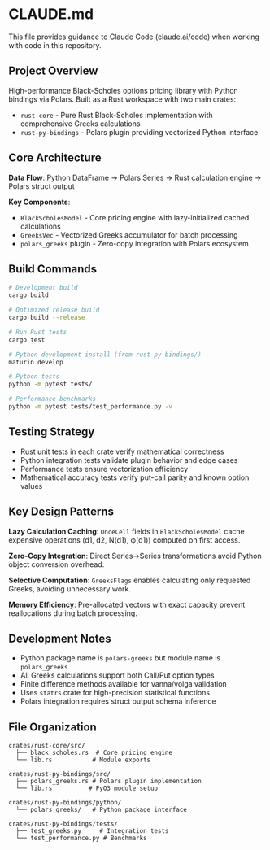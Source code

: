 # CLAUDE.md

This file provides guidance to Claude Code (claude.ai/code) when working with code in this repository.

## Project Overview

High-performance Black-Scholes options pricing library with Python bindings via Polars. Built as a Rust workspace with two main crates:

- `rust-core` - Pure Rust Black-Scholes implementation with comprehensive Greeks calculations
- `rust-py-bindings` - Polars plugin providing vectorized Python interface

## Core Architecture

**Data Flow**: Python DataFrame → Polars Series → Rust calculation engine → Polars struct output

**Key Components**:
- `BlackScholesModel` - Core pricing engine with lazy-initialized cached calculations
- `GreeksVec` - Vectorized Greeks accumulator for batch processing  
- `polars_greeks` plugin - Zero-copy integration with Polars ecosystem

## Build Commands

```bash
# Development build
cargo build

# Optimized release build  
cargo build --release

# Run Rust tests
cargo test

# Python development install (from rust-py-bindings/)
maturin develop

# Python tests
python -m pytest tests/

# Performance benchmarks
python -m pytest tests/test_performance.py -v
```

## Testing Strategy

- Rust unit tests in each crate verify mathematical correctness
- Python integration tests validate plugin behavior and edge cases
- Performance tests ensure vectorization efficiency
- Mathematical accuracy tests verify put-call parity and known option values

## Key Design Patterns

**Lazy Calculation Caching**: `OnceCell` fields in `BlackScholesModel` cache expensive operations (d1, d2, N(d1), φ(d1)) computed on first access.

**Zero-Copy Integration**: Direct Series→Series transformations avoid Python object conversion overhead.

**Selective Computation**: `GreeksFlags` enables calculating only requested Greeks, avoiding unnecessary work.

**Memory Efficiency**: Pre-allocated vectors with exact capacity prevent reallocations during batch processing.

## Development Notes

- Python package name is `polars-greeks` but module name is `polars_greeks`
- All Greeks calculations support both Call/Put option types
- Finite difference methods available for vanna/volga validation
- Uses `statrs` crate for high-precision statistical functions
- Polars integration requires struct output schema inference

## File Organization

```
crates/rust-core/src/
  ├── black_scholes.rs  # Core pricing engine
  └── lib.rs           # Module exports

crates/rust-py-bindings/src/
  ├── polars_greeks.rs # Polars plugin implementation  
  └── lib.rs          # PyO3 module setup

crates/rust-py-bindings/python/
  └── polars_greeks/   # Python package interface

crates/rust-py-bindings/tests/
  ├── test_greeks.py     # Integration tests
  └── test_performance.py # Benchmarks
```
